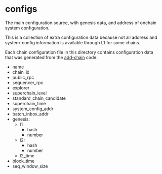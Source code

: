 # configs

The main configuration source, with genesis data, and address of onchain system configuration.

This is a collection of extra configuration data because not all address and
system-config information is available through L1 for some chains.

Each chain configuration file in this directory contains configuration data
that was generated from the [add-chain](../../add-chain/) code.

- name
- chain_id 
- public_rpc
- sequencer_rpc
- explorer
- superchain_level
- standard_chain_candidate
- superchain_time
- system_config_addr
- batch_inbox_addr
- genesis:
  - l1
    - hash
    - number
  - l2:
    - hash
    - number
  - l2_time
- block_time
- seq_window_size

